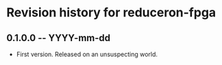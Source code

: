 # Revision history for reduceron-fpga

## 0.1.0.0 -- YYYY-mm-dd

* First version. Released on an unsuspecting world.
